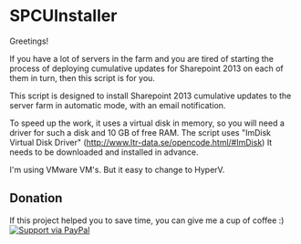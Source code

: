 # SPCUInstaller
Greetings!

If you have a lot of servers in the farm and you are tired of starting the process of deploying cumulative updates for Sharepoint 2013 on each of them in turn, then this script is for you.

This script is designed to install Sharepoint 2013 cumulative updates to the server farm in automatic mode, with an email notification.

To speed up the work, it uses a virtual disk in memory, so you will need a driver for such a disk and 10 GB of free RAM. The script uses "ImDisk Virtual Disk Driver" (http://www.ltr-data.se/opencode.html/#ImDisk) It needs to be downloaded and installed in advance.

I'm using VMware VM's. But it easy to change to HyperV.

## Donation
If this project helped you to save time, you can give me a cup of coffee :)
[![Support via PayPal](https://cdn.rawgit.com/twolfson/paypal-github-button/1.0.0/dist/button.svg)](https://paypal.me/Gavrintsev/)
